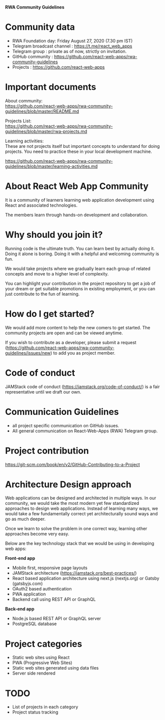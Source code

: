 **RWA Community Guidelines**

# Community data

* RWA Foundation day: Friday August 27, 2020 (7.30 pm IST)  
* Telegram broadcast channel : https://t.me/react_web_apps  
* Telegram group : private as of now, strictly on invitation.  
* GitHub community : https://github.com/react-web-apps/rwa-community-guidelines  
* Projects : https://github.com/react-web-apps

# Important documents

About community:  
https://github.com/react-web-apps/rwa-community-guidelines/blob/master/README.md

Projects List:  
https://github.com/react-web-apps/rwa-community-guidelines/blob/master/rwa-projects.md

Learning activities:  
These are not projects itself but important concepts to understand for doing projects. You need to practice these in your local development machine.

https://github.com/react-web-apps/rwa-community-guidelines/blob/master/learning-activities.md


# About React Web App Community

It is a community of learners learning web application development using React and associated technologies. 

The members learn through hands-on development and collaboration. 

# Why should you join it?

Running code is the ultimate truth. You can learn best by actually doing it. Doing it alone is boring. Doing it with a helpful and welcoming community is fun.

We would take projects where we gradually learn each group of related concepts and move to a higher level of complexity.

You can highlight your contribution in the project repository to get a job of your dream or get suitable promotions in existing employment, or you can just contribute to the fun of learning.

# How do I get started?

We would add more content to help the new comers to get started. The community projects are open and can be viewed anytime.

If you wish to contribute as a developer, please submit a request (https://github.com/react-web-apps/rwa-community-guidelines/issues/new) to add you as project member.

# Code of conduct

JAMStack code of conduct (https://jamstack.org/code-of-conduct/) is a fair representative until we draft our own.


# Communication Guidelines

* all project specific communication on GitHub issues.
* All general communication on React-Web-Apps (RWA) Telegram group.

# Project contribution
https://git-scm.com/book/en/v2/GitHub-Contributing-to-a-Project


# Architecture Design approach

Web applications can be designed and architected in multiple ways. In our community, we would take the most modern yet few standardized approaches to design web applications. Instead of learning many ways, we would take a few fundamentally correct yet architecturally sound ways and go as much deeper. 

Once we learn to solve the problem in one correct way, learning other approaches become very easy.

Below are the key technology stack that we would be using in developing web apps:

**Front-end app**

* Mobile first, responsive page layouts
* JAMStack architecture (https://jamstack.org/best-practices/)
* React based application architecture using next.js (nextjs.org) or Gatsby (gatsbyjs.com)
* OAuth2 based authentication
* PWA application
* Backend call using REST API or GraphQL

**Back-end app**

* Node.js based REST API or GraphQL server
* PostgreSQL database


# Project categories

* Static web sites using React
* PWA (Progressive Web Sites) 
* Static web sites generated using data files
* Server side rendered 


# TODO

* List of projects in each category
* Project status tracking



